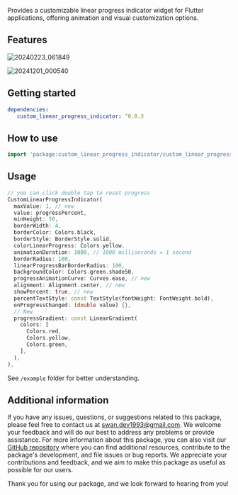 Provides a customizable linear progress indicator widget for Flutter applications, offering animation and visual customization options.

## Features

![20240223_061849](https://github.com/SwanFlutter/custom_linear_progress_indicator/assets/151648897/090007b6-b92c-47c7-abf4-064cb5b5cf7e)

![20241201_000540](https://github.com/user-attachments/assets/fa60c496-1550-45df-9003-3478afe7a13b)



## Getting started

```yaml
dependencies:
   custom_linear_progress_indicator: ^0.0.3

```
## How to use

```dart
import 'package:custom_linear_progress_indicator/custom_linear_progress_indicator.dart';

```
## Usage

```dart
// you can click double tap to reset progress
CustomLinearProgressIndicator(
  maxValue: 1, // new
  value: progressPercent,
  minHeight: 50,
  borderWidth: 4,
  borderColor: Colors.black,
  borderStyle: BorderStyle.solid,
  colorLinearProgress: Colors.yellow,
  animationDuration: 1000, // 1000 milliseconds = 1 second
  borderRadius: 100,
  linearProgressBarBorderRadius: 100,
  backgroundColor: Colors.green.shade50,
  progressAnimationCurve: Curves.ease, // new
  alignment: Alignment.center, // new
  showPercent: true, // new
  percentTextStyle: const TextStyle(fontWeight: FontWeight.bold),
  onProgressChanged: (double value) {},
  // New
  progressGradient: const LinearGradient(
    colors: [
      Colors.red,
      Colors.yellow,
      Colors.green,
    ],
  ),
),
```

See `/example` folder for better understanding.

## Additional information

If you have any issues, questions, or suggestions related to this package, please feel free to contact us at [swan.dev1993@gmail.com](mailto:swan.dev1993@gmail.com). We welcome your feedback and will do our best to address any problems or provide assistance.
For more information about this package, you can also visit our [GitHub repository](https://github.com/SwanFlutter/custom_linear_progress_indicator) where you can find additional resources, contribute to the package's development, and file issues or bug reports. We appreciate your contributions and feedback, and we aim to make this package as useful as possible for our users.

Thank you for using our package, and we look forward to hearing from you!
